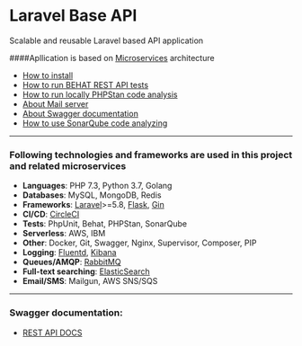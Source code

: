 # Laravel Base API
Scalable and reusable Laravel based API application

####Apllication is based on [Microservices](https://microservices.io/) architecture


- [How to install](https://github.com/Maksim1990/Laravel_Base_API_project/blob/master/public/docs/installation.md)
- [How to run BEHAT REST API tests](https://github.com/Maksim1990/Laravel_Base_API_project/blob/master/public/docs/behat.md)
- [How to run locally PHPStan code analysis](https://github.com/Maksim1990/Laravel_Base_API_project/blob/master/public/docs/phpstan.md)
- [About Mail server](https://github.com/Maksim1990/Laravel_Base_API_project/blob/master/public/docs/mailserver.md)
- [About Swagger documentation](https://github.com/Maksim1990/Laravel_Base_API_project/blob/master/public/docs/swagger.md)
- [How to use SonarQube code analyzing](https://github.com/Maksim1990/Laravel_Base_API_project/blob/master/services/docker/sonarqube/sonarqube.md)

---
### Following technologies and frameworks are used in this project and related microservices

- **Languages**: PHP 7.3, Python 3.7, Golang
- **Databases**: MySQL, MongoDB, Redis
- **Frameworks**: [Laravel](https://laravel.com/)>=5.8, [Flask](http://flask.palletsprojects.com/en/1.1.x/), [Gin](https://gin-gonic.com/)
- **CI/CD**: [CircleCI](https://circleci.com/)
- **Tests**: PhpUnit, Behat, PHPStan, SonarQube
- **Serverless**: AWS, IBM
- **Other**: Docker, Git, Swagger, Nginx, Supervisor, Composer, PIP
- **Logging**: [Fluentd](https://www.fluentd.org/), [Kibana](https://www.elastic.co/products/kibana)
- **Queues/AMQP**: [RabbitMQ](https://www.rabbitmq.com/)
- **Full-text searching**: [ElasticSearch](https://www.elastic.co/)
- **Email/SMS**: Mailgun, AWS SNS/SQS
---

### Swagger documentation:
- [REST API DOCS](http://185.177.59.147:8187/api/doc)
